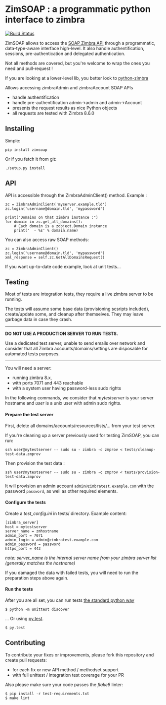ZimSOAP : a programmatic python interface to zimbra
===================================================

[![Build Status](https://travis-ci.org/oasiswork/zimsoap.svg?branch=master)](https://travis-ci.org/oasiswork/zimsoap)

ZimSOAP allows to access the [SOAP Zimbra API] through a programmatic,
data-type-aware  interface high-level. It also handle  authentification,
sessions, pre-authentication and delegated authentication.

Not all methods are covered, but you're welcome to wrap the ones you need and
pull-request !

If you are looking at a lower-level lib, you better look to [python-zimbra]

Allows accessing zimbraAdmin and zimbraAccount SOAP APIs

 - handle authentification
 - handle pre-authentification admin->admin and admin->Account
 - presents the request results as nice Python objects
 - all requests are tested with Zimbra 8.6.0

[SOAP Zimbra API]:https://wiki.zimbra.com/wiki/SOAP_API_Reference_Material_Beginning_with_ZCS_8
[python-zimbra]:https://github.com/Zimbra-Community/python-zimbra/

Installing
----------

Simple:

    pip install zimsoap

Or if you fetch it from git:

    ./setup.py install

API
---

API is accessible through the ZimbraAdminClient() method. Example :

    zc = ZimbraAdminClient('myserver.example.tld')
    zc.login('username@domain.tld', 'mypassword')

    print("Domains on that zimbra instance :")
    for domain in zc.get_all_domains():
        # Each domain is a zobject.Domain instance
        print('  - %s' % domain.name)

You can also access raw SOAP methods:

    zc = ZimbraAdminClient()
    zc.login('username@domain.tld', 'mypassword')
    xml_response = self.zc.GetAllDomainsRequest()


If you want up-to-date code example, look at unit tests...


Testing
-------

Most of tests are integration tests, they require a live zimbra server to be
running.

The tests will assume some base data (provisioning scsripts included),
create/update some, and cleanup after themselves. They may leave garbage data in
case they crash.

----

**DO NOT USE A PRODUCTION SERVER TO RUN TESTS.**

Use a dedicated test server, unable to send emails over network and consider
that all Zimbra accounts/domains/settings are disposable for automated tests
purposes.

----

You will need a server:
- running zimbra 8.x,
- with ports 7071 and 443 reachable
- with a system user having password-less sudo rights

In the following commands, we consider that *mytestserver* is your server hostname and *user* is a unix user with admin sudo rights.

#### Prepare the test server ####

First, delete all domains/accounts/resources/lists/... from your test server.

If you're cleaning up a server previously used for testing ZimSOAP, you can run:

    ssh user@mytestserver -- sudo su - zimbra -c zmprov < tests/cleanup-test-data.zmprov

Then provision the test data :

    ssh user@mytestserver -- sudo su - zimbra -c zmprov < tests/provision-test-data.zmprov

It will provision an admin account `admin@zimbratest.example.com` with the password `password`, as well as other required elements.

#### Configure the tests ####

Create a *test_config.ini* in tests/ directory. Example content:

    [zimbra_server]
    host = mytestserver
    server_name = zmhostname
    admin_port = 7071
    admin_login = admin@zimbratest.example.com
    admin_password = password
    https_port = 443

*note: server_name is the internal server name from your zimbra server list (generally matches the hostname)*

If you damaged the data with failed tests, you will need to run the preparation steps above again.

#### Run the tests ####

After you are all set, you can run tests
[the standard python way](https://docs.python.org/2/library/unittest.html)

    $ python -m unittest discover

… Or using [py.test](http://pytest.org/).

    $ py.test

Contributing
------------

To contribute your fixes or improvements, please fork this repository and create pull requests:
- for each fix or new API method / methodset support
- with full unittest / integration test coverage for your PR

Also please make sure your code passes the *flake8* linter:

    $ pip install -r test-requirements.txt
    $ make lint
